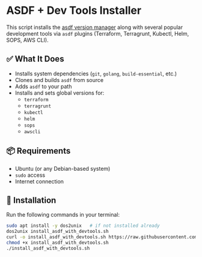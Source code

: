 # ASDF + Dev Tools Installer

This script installs the [asdf version manager](https://github.com/asdf-vm/asdf) along with several popular development tools via `asdf` plugins (Terraform, Terragrunt, Kubectl, Helm, SOPS, AWS CLI).

## ✅ What It Does

- Installs system dependencies (`git`, `golang`, `build-essential`, etc.)
- Clones and builds `asdf` from source
- Adds `asdf` to your path
- Installs and sets global versions for:
  - `terraform`
  - `terragrunt`
  - `kubectl`
  - `helm`
  - `sops`
  - `awscli`

## 📦 Requirements

- Ubuntu (or any Debian-based system)
- `sudo` access
- Internet connection

## 🚀 Installation

Run the following commands in your terminal:

```bash
sudo apt install -y dos2unix   # if not installed already
dos2unix install_asdf_with_devtools.sh
curl -o install_asdf_with_devtools.sh https://raw.githubusercontent.com/AlenJoseph/infatool-asdf/refs/heads/main/install_asdf_with_devtools.sh
chmod +x install_asdf_with_devtools.sh
./install_asdf_with_devtools.sh
